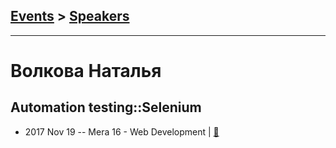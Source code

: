 ## [Events](../README.md) > [Speakers](../speakers.md)
---

# Волкова Наталья

## Automation testing::Selenium
- 2017 Nov 19 -- Mera 16 - Web Development  | [:notebook:](https://drive.google.com/open?id=1rFgJWPwbcEW5MjGibmePTof1ZStJ4sFB)  
